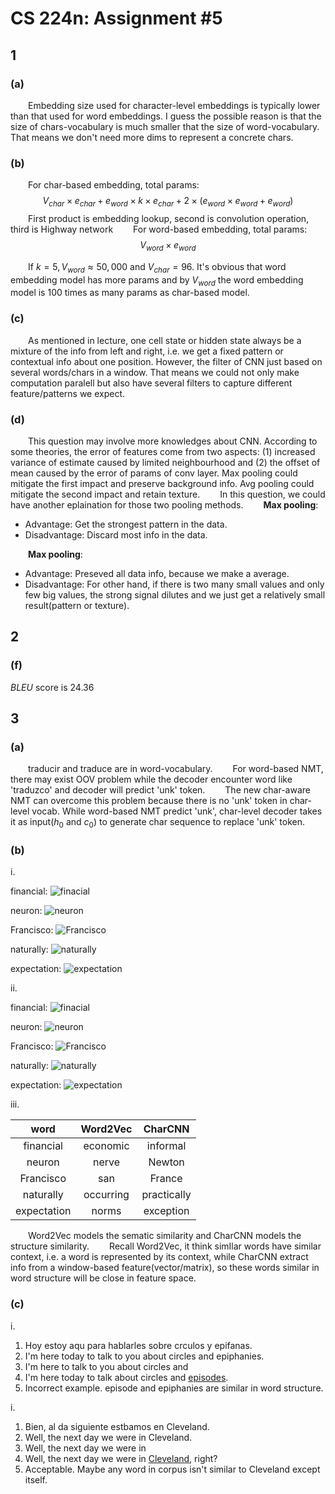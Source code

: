 # CS 224n: Assignment #5

## 1

### (a)

&emsp;&emsp;Embedding size used for character-level embeddings is typically lower than that used for word embeddings. I guess the possible reason is that the size of chars-vocabulary is much smaller that the size of word-vocabulary. That means we don't need more dims to represent a concrete chars.

### (b)


&emsp;&emsp;For char-based embedding, total params:
$$
V_{char} \times e_{char} + e_{word} \times k \times e_{char} + 2 \times(e_{word} \times e_{word} + e_{word})
$$
&emsp;&emsp;First product is embedding lookup, second is convolution operation, third is Highway network
&emsp;&emsp;For word-based embedding, total params:
$$
V_{word} \times e_{word}
$$

&emsp;&emsp;If $k = 5, V_{word} ≈ 50,000$ and $V_{char} = 96$. It's obvious that word embedding model has more params and by $V_{word}$ the word embedding model is 100 times as many params as char-based model.

### (c)

&emsp;&emsp;As mentioned in lecture, one cell state or hidden state always be a mixture of the info from left and right, i.e. we get a fixed pattern or contextual info about one position. However, the filter of CNN just based on several words/chars in a window. That means we could not only make computation paralell but also have several filters to capture different feature/patterns we expect.

### (d)

&emsp;&emsp;This question may involve more knowledges about CNN. According to some theories, the error of features come from two aspects: $(1)$ increased variance of estimate caused by limited neighbourhood and $(2)$ the offset of mean caused by the error of params of conv layer. Max pooling could mitigate the first impact and preserve background info. Avg pooling could mitigate the second impact and retain texture.
&emsp;&emsp;In this question, we could have another eplaination for those two pooling methods.
&emsp;&emsp;**Max pooling**:

- Advantage: Get the strongest pattern in the data.
- Disadvantage: Discard most info in the data.

&emsp;&emsp;**Max pooling**:

- Advantage: Preseved all data info, because we make a average.
- Disadvantage: For other hand, if there is two many small values and only few big values, the strong signal dilutes and we just get a relatively small result(pattern or texture).

## 2

### (f)

$BLEU$ score is 24.36

## 3

### (a)

&emsp;&emsp;traducir and traduce are in word-vocabulary.
&emsp;&emsp;For word-based NMT, there may exist OOV problem while the decoder encounter word like 'traduzco' and decoder will predict 'unk' token.
&emsp;&emsp;The new char-aware NMT can overcome this problem because there is no 'unk' token in char-level vocab. While word-based NMT predict 'unk', char-level decoder takes it as input($h_0$ and $c_0$) to generate char sequence to replace 'unk' token.

### (b)

$\mathrm{i}.$

financial:
![finacial](../resource/financial.png)

neuron:
![neuron](../resource/neuron.png)

Francisco:
![Francisco](../resource/Francisco.png)

naturally:
![naturally](../resource/naturally.png)

expectation:
![expectation](../resource/expectation.png)

$\mathrm{ii}.$

financial:
![finacial](../resource/financial2.png)

neuron:
![neuron](../resource/neuron2.png)

Francisco:
![Francisco](../resource/Francisco2.png)

naturally:
![naturally](../resource/naturally2.png)

expectation:
![expectation](../resource/expectation2.png)

$\mathrm{iii}.$


|word|Word2Vec|CharCNN|
|:-:|:-:|:-:|
|financial|economic|informal|
|neuron|nerve|Newton|
|Francisco|san|France|
|naturally|occurring|practically|
|expectation|norms|exception|

&emsp;&emsp;Word2Vec models the sematic similarity and CharCNN models the structure similarity.
&emsp;&emsp;Recall Word2Vec, it think simIlar words have similar context, i.e. a word is represented by its context, while CharCNN extract info from a window-based feature(vector/matrix), so these words similar in word structure will be close in feature space.

### (c)

$\mathrm{i}.$
1. Hoy estoy aqu para hablarles sobre crculos y epifanas.
2. I'm here today to talk to you  about circles and epiphanies.
3. I'm here to talk to you about circles and <unk>
4. I'm here today to talk about circles and <u>episodes</u>.
5. Incorrect example. episode and epiphanies are similar in word structure.

$\mathrm{i}.$

1. Bien, al da siguiente estbamos en Cleveland.
2. Well, the next day we were in Cleveland.
3. Well, the next day we were in <unk>
4. Well, the next day we were in <u>Cleveland</u>, right?
5. Acceptable. Maybe any word in corpus isn't similar to Cleveland except itself.


